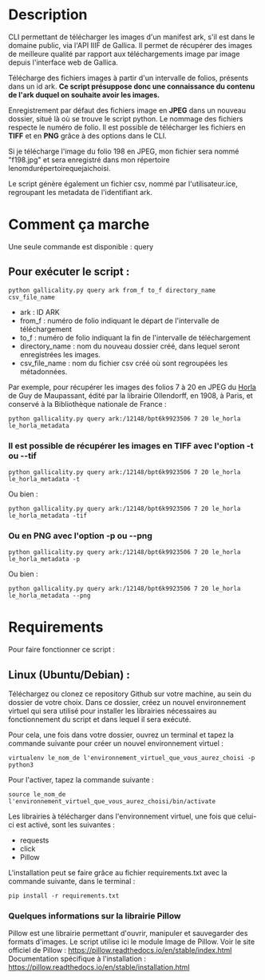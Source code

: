 # Description

CLI permettant de télécharger les images d'un manifest ark, 
s'il est dans le domaine public, via l'API IIIF de Gallica.
Il permet de récupérer des images de meilleure qualité par
rapport aux téléchargements image par image depuis l'interface web de Gallica.

Télécharge des fichiers images à partir d'un intervalle de folios,
présents dans un id ark. __Ce script présuppose donc une connaissance 
du contenu de l'ark duquel on souhaite avoir les images.__ 

Enregistrement par défaut des fichiers image en __JPEG__ dans un nouveau dossier, situé
là où se trouve le script python. Le nommage des fichiers respecte le numéro de folio.
Il est possible de télécharger les fichiers en __TIFF__ et en __PNG__ grâce à des options 
dans le CLI. 

Si je télécharge l'image du folio 198 en JPEG, mon fichier sera nommé "f198.jpg" et sera
enregistré dans mon répertoire lenomdurépertoirequejaichoisi.  

Le script génère également un fichier csv, nommé par l'utilisateur.ice, regroupant les
metadata de l'identifiant ark.

# Comment ça marche

Une seule commande est disponible : query

## Pour exécuter le script :

```
python gallicality.py query ark from_f to_f directory_name csv_file_name
```

* ark : ID ARK
* from_f : numéro de folio indiquant le départ de l'intervalle de téléchargement
* to_f : numéro de folio indiquant la fin de l'intervalle de téléchargement
* directory_name : nom du nouveau dossier créé, dans lequel seront enregistrées les images. 
* csv_file_name : nom du fichier csv créé où sont regroupées les métadonnées.

Par exemple, pour récupérer les images des folios 7 à 20 en JPEG du [Horla](https://gallica.bnf.fr/ark:/12148/bpt6k9923506/) de Guy de Maupassant,
édité par la librairie Ollendorff, en 1908, à Paris, et conservé à la Bibliothèque nationale de France :
 
```
python gallicality.py query ark:/12148/bpt6k9923506 7 20 le_horla le_horla_metadata
```

### Il est possible de récupérer les images en TIFF avec l'option -t ou --tif 

```
python gallicality.py query ark:/12148/bpt6k9923506 7 20 le_horla le_horla_metadata -t
```
Ou bien :
```
python gallicality.py query ark:/12148/bpt6k9923506 7 20 le_horla le_horla_metadata -tif
```

### Ou en PNG avec l'option -p ou --png

```
python gallicality.py query ark:/12148/bpt6k9923506 7 20 le_horla le_horla_metadata -p
```
Ou bien :
```
python gallicality.py query ark:/12148/bpt6k9923506 7 20 le_horla le_horla_metadata --png
```


# Requirements

Pour faire fonctionner ce script :

## Linux (Ubuntu/Debian) : 

Téléchargez ou clonez ce repository Github sur votre machine, au sein du dossier de votre choix.
Dans ce dossier, créez un nouvel environnement virtuel qui sera utilisé
pour installer les librairies nécessaires au fonctionnement du script et dans lequel il sera exécuté.

Pour cela, une fois dans votre dossier, ouvrez un terminal et tapez la commande suivante pour créer
un nouvel environnement virtuel :

```
virtualenv le_nom_de l'environnement_virtuel_que_vous_aurez_choisi -p python3
```

Pour l'activer, tapez la commande suivante : 

```
source le_nom_de l'environnement_virtuel_que_vous_aurez_choisi/bin/activate
```

Les librairies à télécharger dans l'environnement virtuel, une fois que celui-ci est activé, sont les suivantes : 

* requests
* click
* Pillow

L'installation peut se faire grâce au fichier requirements.txt avec la commande suivante, dans le terminal :

```
pip install -r requirements.txt
```

### Quelques informations sur la librairie Pillow

Pillow est une librairie permettant d'ouvrir, manipuler et sauvegarder des formats d'images. 
Le script utilise ici le module Image de Pillow.
Voir le site officiel de Pillow : https://pillow.readthedocs.io/en/stable/index.html
Documentation spécifique à l'installation : https://pillow.readthedocs.io/en/stable/installation.html

